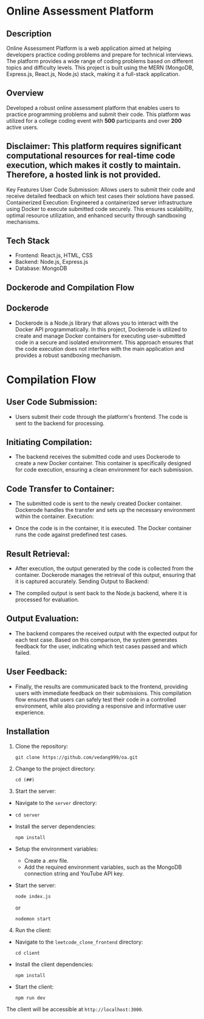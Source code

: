# Online Assessment Platform
## Description

Online Assessment Platform  is a web application aimed at helping developers practice coding problems and prepare for technical interviews. The platform provides a wide range of coding problems based on different topics and difficulty levels.
This project is built using the MERN (MongoDB, Express.js, React.js, Node.js) stack, making it a full-stack application. 
## Overview
Developed a robust online assessment platform that enables users to practice programming problems and submit their code. This platform was utilized for a college coding event with **500** participants and over **200** active users.

## Disclaimer: This platform requires significant computational resources for real-time code execution, which makes it costly to maintain. Therefore, a hosted link is not provided.
Key Features
User Code Submission: Allows users to submit their code and receive detailed feedback on which test cases their solutions have passed.
Containerized Execution: Engineered a containerized server infrastructure using Docker to execute submitted code securely. This ensures scalability, optimal resource utilization, and enhanced security through sandboxing mechanisms.

## Tech Stack

- Frontend: React.js, HTML, CSS
- Backend: Node.js, Express.js
- Database: MongoDB

## Dockerode and Compilation Flow
## Dockerode
- Dockerode is a Node.js library that allows you to interact with the Docker API programmatically. In this project, Dockerode is utilized to create and manage Docker containers for executing user-submitted code in a secure and isolated environment. This approach ensures that the code execution does not interfere with the main application and provides a robust sandboxing mechanism.

# Compilation Flow
## User Code Submission:

- Users submit their code through the platform's frontend. The code is sent to the backend for processing.
## Initiating Compilation:

- The backend receives the submitted code and uses Dockerode to create a new Docker container. This container is specifically designed for code execution, ensuring a clean environment for each submission.
## Code Transfer to Container:

- The submitted code is sent to the newly created Docker container. Dockerode handles the transfer and sets up the necessary environment within the container.
Execution:

- Once the code is in the container, it is executed. The Docker container runs the code against predefined test cases.
## Result Retrieval:

- After execution, the output generated by the code is collected from the container. Dockerode manages the retrieval of this output, ensuring that it is captured accurately.
Sending Output to Backend:

- The compiled output is sent back to the Node.js backend, where it is processed for evaluation.
## Output Evaluation:

- The backend compares the received output with the expected output for each test case. Based on this comparison, the system generates feedback for the user, indicating which test cases passed and which failed.
## User Feedback:

- Finally, the results are communicated back to the frontend, providing users with immediate feedback on their submissions.
This compilation flow ensures that users can safely test their code in a controlled environment, while also providing a responsive and informative user experience.

## Installation

1. Clone the repository:

   ```
   git clone https://github.com/vedang999/oa.git
   ```
   
2. Change to the project directory:

   ```
   cd (##)
   ```

3. Start the server:
   
- Navigate to the `server` directory:
- 
  ```
  cd server
  ```
  
- Install the server dependencies:
  
  ```
  npm install
  ```

- Setup the environment variables:
  - Create a .env file.
  - Add the required environment variables, such as the MongoDB connection string and YouTube API key.
  
- Start the server:
  ```
  node index.js
  ```
  or
  ```
  nodemon start
  ```

4. Run the client:
  
- Navigate to the `leetcode_clone_frontend` directory:
  
  ```
  cd client
  ```
- Install the client dependencies:
  
  ```
  npm install
  ```
  
- Start the client:
  ```
  npm run dev
  ```

The client will be accessible at `http://localhost:3000`. 
